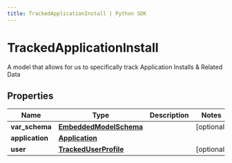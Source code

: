 ```yaml
---
title: TrackedApplicationInstall | Python SDK
---
```


# TrackedApplicationInstall

A model that allows for us to specifically track Application Installs & Related Data

## Properties

Name | Type | Description | Notes
------------ | ------------- | ------------- | -------------
**var_schema** | [**EmbeddedModelSchema**](EmbeddedModelSchema) |  | [optional] 
**application** | [**Application**](Application) |  | 
**user** | [**TrackedUserProfile**](TrackedUserProfile) |  | [optional] 


